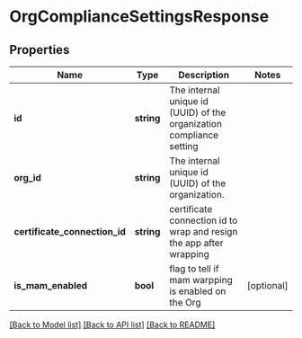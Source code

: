 # OrgComplianceSettingsResponse

## Properties
Name | Type | Description | Notes
------------ | ------------- | ------------- | -------------
**id** | **string** | The internal unique id (UUID) of the organization compliance setting | 
**org_id** | **string** | The internal unique id (UUID) of the organization. | 
**certificate_connection_id** | **string** | certificate connection id to wrap and resign the app after wrapping | 
**is_mam_enabled** | **bool** | flag to tell if mam warpping is enabled on the Org | [optional] 

[[Back to Model list]](../README.md#documentation-for-models) [[Back to API list]](../README.md#documentation-for-api-endpoints) [[Back to README]](../README.md)


